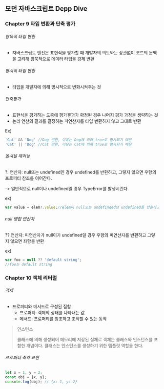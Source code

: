 ## 모던 자바스크립트 Depp Dive



### Chapter 9 타입 변환과 단축 평가

###### 암묵적 타입 변환

- 자바스크립트 엔진은 표현식을 평가할 때 개발자의 의도와는 상관없이 코드의 문맥을 고려해 암묵적으로 데이터 타입을 강제 변환



###### 명시적 타입 변환

- 타입을 개발자에 의해 명시적으로 변화시켜주는 것



###### 단축평가

- 표현식을 평가하는 도중에 평가결과가 확정된 경우 나머지 평가 과정을 생략하는 것
- 논리 연산의 결과를 결정하는 피연산자를 타입 변환하지 않고 그대로 반환

Ex)

~~~javascript
'Cat' && 'Dog' //Dog 반환, 이유는 Dog에 의해 true로 평가되기 때문
'Cat' || 'Dog' //Cat 반환, 이유는 Cat에 의해 true로 평가되기 때문
~~~



###### 옵셔널 체이닝

?. 연산자: null또는 undefined인 경우 undefined를 반환하고, 그렇지 않으면 우항의 프로퍼티 참조를 이어간다.

-> 일반적으로 null이나 undefined일 경우 TypeError를 발생시킨다.

ex)

~~~javascript
var value = elem?.value;//elem이 null또는 undefinded면 undefined를 반환하고 그렇지 않으면 우항 프로퍼티 참조를 이어간다.
~~~



###### null 병합 연산자

?? 연산자: 피연산자가 null이가 undefined일 경우 우항의 피연산자를 반환하고 그렇지 않으면 좌항을 반환

ex)

~~~javascript
var foo = null ?? 'default string';
//foo는 default string
~~~



### Chapter 10 객체 리터럴

###### 객체

- 프로퍼티와 메서드로 구성된 집합
  - 프로퍼티: 객체의 상태를 나타내는 값
  - 메서드: 프로퍼티를 참조하고 조작할 수 있는 동작

> 인스턴스
>
> 클래스에 의해 생성되어 메모리에 저장된 실체로 객체는 클래스와 인스턴스를 포함한 개념이다. 클래스는 인스턴스를 생성하기 위한 템플릿 역할을 한다.



###### 프로퍼티 축약 표현

~~~javascript
let x = 1, y = 2;
const obj = {x, y};
console.log(obj); // {x: 1, y: 2}
~~~

